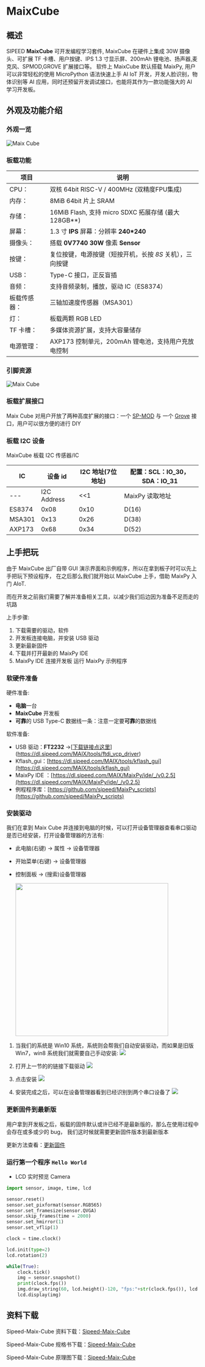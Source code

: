 MaixCube
=====

## 概述

  SIPEED **MaixCube** 可开发编程学习套件, MaixCube 在硬件上集成 30W 摄像头、可扩展 TF 卡槽、用户按键、IPS 1.3 寸显示屏、200mAh 锂电池、扬声器,麦克风、SPMOD,GROVE 扩展接口等。
  软件上 MaixCube 默认搭载 MaixPy, 用户可以非常轻松的使用 MicroPython 语法快速上手 AI IoT 开发，开发人脸识别，物体识别等 AI 应用，同时还预留开发调试接口，也能将其作为一款功能强大的 AI 学习开发板。

## 外观及功能介绍

### 外观一览

![Maix Cube](../../assets/hardware/maix_cube/maixcube_product_appearance.png)

### 板载功能

| 项目 | 说明 |
| ---- | ---- |
|CPU：|双核 64bit RISC-V / 400MHz (双精度FPU集成)|
|内存：|8MiB 64bit 片上 SRAM|
|存储：|16MiB Flash, 支持 micro SDXC 拓展存储 (最大128GB**)|
|屏幕：|1.3 寸 **IPS** 屏幕：分辨率 **240*240** |
|摄像头：| 搭载 **0V7740** **30W** 像素 **Sensor** |
|按键：|复位按键，电源按键（短按开机，长按 *8S* 关机），三向按键|
|USB：|Type-C 接口，正反盲插|
|音频：|支持音频录制，播放，驱动 IC（ES8374）|
|板载传感器：|三轴加速度传感器（MSA301）|
|灯：|板载两颗 RGB LED|
|TF 卡槽：|多媒体资源扩展，支持大容量储存|
|电源管理：|AXP173 控制单元，200mAh 锂电池，支持用户充放电控制|

### 引脚资源

![Maix Cube](../../assets/hardware/maix_cube/maixcube_resources.png)

### 板载扩展接口

Maix Cube 对用户开放了两种高度扩展的接口：一个 [SP-MOD](../modules/sp_mod/README.md) 与 一个 [Grove](./../modules/grove/README.md) 接口，用户可以很方便的进行 DIY

### 板载 I2C 设备

MaixCube  板载 I2C 传感器/IC

| IC     | 设备 id     | I2C 地址(7位地址) | 配置：SCL：IO_30，SDA：IO_31 |
| ------ | ----------- | ----------------- | ---------------------------- |
| ---    | I2C Address | <<1               | MaixPy 读取地址              |
| ES8374 | 0x08        | 0x10              | D(16)                        |
| MSA301 | 0x13        | 0x26              | D(38)                        |
| AXP173 | 0x68        | 0x34              | D(52)                        |


## 上手把玩

由于 MaixCube 出厂自带 GUI 演示界面和示例程序，所以在拿到板子时可以先上手把玩下预设程序，
在之后那么我们就开始以 MaixCube 上手，借助 MaixPy 入门 AIoT.

而在开发之前我们需要了解并准备相关工具，以减少我们后边因为准备不足而走的坑路

上手步骤:

1. 下载需要的驱动，软件
2. 开发板连接电脑，并安装 USB 驱动
3. 更新最新固件
4. 下载并打开最新的 MaixPy IDE
5. MaixPy IDE 连接开发板 运行 MaixPy 示例程序

### 软硬件准备

硬件准备:

  - **电脑**一台
  - **MaixCube** 开发板
  - **可靠**的 USB Type-C 数据线一条：注意一定要**可靠**的数据线

软件准备:

  - USB 驱动：**FT2232** ->[[下载链接点这里](https://dl.sipeed.com/MAIX/tools/ftdi_vcp_driver)](https://dl.sipeed.com/MAIX/tools/ftdi_vcp_driver)
  - Kflash_gui：[https://dl.sipeed.com/MAIX/tools/kflash_gui](https://dl.sipeed.com/MAIX/tools/kflash_gui)
  - MaixPy IDE ：[https://dl.sipeed.com/MAIX/MaixPy/ide/_/v0.2.5](https://dl.sipeed.com/MAIX/MaixPy/ide/_/v0.2.5)
  - 例程程序库：[https://github.com/sipeed/MaixPy_scripts](https://github.com/sipeed/MaixPy_scripts)

###  安装驱动

我们在拿到 Maix Cube 并连接到电脑的时候，可以打开设备管理器查看串口驱动是否已经安装，打开设备管理器的方法有:
- 此电脑(右键) -> 属性 -> 设备管理器
- 开始菜单(右键) -> 设备管理器
- 控制面板 -> (搜索)设备管理器

  <img src="../../assetcs/../assets/get_started/win_device_1.png" height="400">

1. 当我们的系统是 Win10 系统，系统则会帮我们自动安装驱动，而如果是旧版 Win7，win8 系统我们就需要自己手动安装:
    ![](../../assetcs/../assets/get_started/win_device_2.png)

1. 打开上一节的的链接下载驱动
    ![](../../assetcs/../assets/get_started/win_device_3.png)
1. 点击安装
    ![](../../assets/get_started/drives.gif)
1. 安装完成之后，可以在设备管理器看到已经识别到两个串口设备了
    ![](../../assetcs/../assets/get_started/win_device_4.png)


### 更新固件到最新版

  用户拿到开发板之后，板载的固件默认或许已经不是最新版的，那么在使用过程中会存在或多或少的 bug，
  我们这时候就需要更新固件版本到最新版本

  更新方法查看：[更新固件](../get_started/upgrade_maixpy_firmware.md)



###  运行第一个程序 `Hello World`


- LCD 实时预览 Camera

```python
import sensor, image, time, lcd

sensor.reset()
sensor.set_pixformat(sensor.RGB565)
sensor.set_framesize(sensor.QVGA)
sensor.skip_frames(time = 2000)
sensor.set_hmirror(1)
sensor.set_vflip(1)

clock = time.clock()

lcd.init(type=2)
lcd.rotation(2)

while(True):
    clock.tick()
    img = sensor.snapshot()
    print(clock.fps())
    img.draw_string(60, lcd.height()-120, "fps:"+str(clock.fps()), lcd.GREEN, scale=2)
    lcd.display(img)

```

## 资料下载

Sipeed-Maix-Cube 资料下载：[Sipeed-Maix-Cube](https://dl.sipeed.com/shareURL/MAIX/HDK/Sipeed-Maix-Cube)

Sipeed-Maix-Cube 规格书下载：[Sipeed-Maix-Cube](https://dl.sipeed.com/fileList/MAIX/HDK/Sipeed-Maix-Cube/ProductSpecification/Sipeed%20Maix%20Cube%20Datasheet%20V1.0.pdf)

Sipeed-Maix-Cube 原理图下载：[Sipeed-Maix-Cube][Sipeed-Maix-Cube]

[Sipeed-Maix-Cube]: https://dl.sipeed.com/fileList/MAIX/HDK/Sipeed-Maix-Cube/Maix-Cube-2757/Maix-Cube-2757(Schematic).pdf

